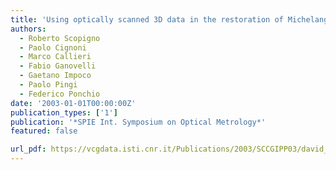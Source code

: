 ```yaml
---
title: 'Using optically scanned 3D data in the restoration of Michelangelo David'
authors:
  - Roberto Scopigno
  - Paolo Cignoni
  - Marco Callieri
  - Fabio Ganovelli
  - Gaetano Impoco
  - Paolo Pingi
  - Federico Ponchio
date: '2003-01-01T00:00:00Z'
publication_types: ['1']
publication: '*SPIE Int. Symposium on Optical Metrology*'
featured: false

url_pdf: https://vcgdata.isti.cnr.it/Publications/2003/SCCGIPP03/david_rest_spie.pdf
---
```

